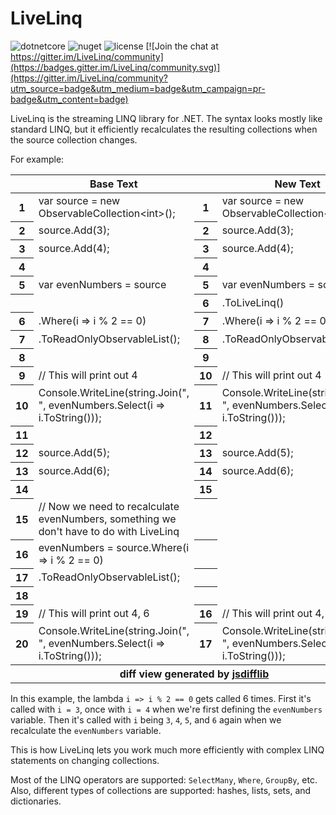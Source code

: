 <link rel="stylesheet" type="text/css" href="https://raw.githubusercontent.com/nloum/LiveLinq/develop/diffview.css">

# LiveLinq

![dotnetcore](https://img.shields.io/github/workflow/status/nloum/LiveLinq/dotnetcore) ![nuget](https://img.shields.io/nuget/v/LiveLinq) ![license](https://img.shields.io/github/license/nloum/LiveLinq) [![Join the chat at https://gitter.im/LiveLinq/community](https://badges.gitter.im/LiveLinq/community.svg)](https://gitter.im/LiveLinq/community?utm_source=badge&utm_medium=badge&utm_campaign=pr-badge&utm_content=badge)

LiveLinq is the streaming LINQ library for .NET. The syntax looks mostly like standard LINQ, but it efficiently recalculates the resulting collections when the source collection changes.

For example:

<div id="diffoutput"><table class="diff"><thead><tr><th></th><th class="texttitle">Base Text</th><th></th><th class="texttitle">New Text</th></tr></thead><tbody><tr><th>1</th><td class="equal">var source = new ObservableCollection&lt;int&gt;();</td><th>1</th><td class="equal">var source = new ObservableCollection&lt;int&gt;();</td></tr><tr><th>2</th><td class="equal">source.Add(3);</td><th>2</th><td class="equal">source.Add(3);</td></tr><tr><th>3</th><td class="equal">source.Add(4);</td><th>3</th><td class="equal">source.Add(4);</td></tr><tr><th>4</th><td class="equal"></td><th>4</th><td class="equal"></td></tr><tr><th>5</th><td class="equal">var evenNumbers = source</td><th>5</th><td class="equal">var evenNumbers = source</td></tr><tr><th></th><td class="empty"></td><th>6</th><td class="insert">                        .ToLiveLinq()</td></tr><tr><th>6</th><td class="equal">                        .Where(i =&gt; i % 2 == 0)</td><th>7</th><td class="equal">                        .Where(i =&gt; i % 2 == 0)</td></tr><tr><th>7</th><td class="equal">                        .ToReadOnlyObservableList();</td><th>8</th><td class="equal">                        .ToReadOnlyObservableList();</td></tr><tr><th>8</th><td class="equal"></td><th>9</th><td class="equal"></td></tr><tr><th>9</th><td class="equal">// This will print out 4</td><th>10</th><td class="equal">// This will print out 4</td></tr><tr><th>10</th><td class="equal">Console.WriteLine(string.Join(", ", evenNumbers.Select(i =&gt; i.ToString()));</td><th>11</th><td class="equal">Console.WriteLine(string.Join(", ", evenNumbers.Select(i =&gt; i.ToString()));</td></tr><tr><th>11</th><td class="equal"></td><th>12</th><td class="equal"></td></tr><tr><th>12</th><td class="equal">source.Add(5);</td><th>13</th><td class="equal">source.Add(5);</td></tr><tr><th>13</th><td class="equal">source.Add(6);</td><th>14</th><td class="equal">source.Add(6);</td></tr><tr><th>14</th><td class="equal"></td><th>15</th><td class="equal"></td></tr><tr><th>15</th><td class="delete">// Now we need to recalculate evenNumbers, something we don't have to do with LiveLinq</td><th></th><td class="empty"></td></tr><tr><th>16</th><td class="delete">evenNumbers = source.Where(i =&gt; i % 2 == 0)</td><th></th><td class="empty"></td></tr><tr><th>17</th><td class="delete">                    .ToReadOnlyObservableList();</td><th></th><td class="empty"></td></tr><tr><th>18</th><td class="delete"></td><th></th><td class="empty"></td></tr><tr><th>19</th><td class="equal">// This will print out 4, 6</td><th>16</th><td class="equal">// This will print out 4, 6</td></tr><tr><th>20</th><td class="equal">Console.WriteLine(string.Join(", ", evenNumbers.Select(i =&gt; i.ToString()));</td><th>17</th><td class="equal">Console.WriteLine(string.Join(", ", evenNumbers.Select(i =&gt; i.ToString()));</td></tr><th class="author" colspan="4">diff view generated by <a href="http://github.com/cemerick/jsdifflib">jsdifflib</a></th></tbody></table></div>

In this example, the lambda `i => i % 2 == 0` gets called 6 times. First it's called with `i = 3`, once with `i = 4` when we're first defining the `evenNumbers` variable. Then it's called with `i` being `3`, `4`, `5`, and `6` again when we recalculate the `evenNumbers` variable.

This is how LiveLinq lets you work much more efficiently with complex LINQ statements on changing collections.

Most of the LINQ operators are supported: `SelectMany`, `Where`, `GroupBy`, etc. Also, different types of collections are supported: hashes, lists, sets, and dictionaries.
